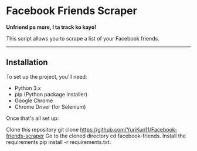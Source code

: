 # Facebook Friends Scraper

**Unfriend pa more, I ta track ko kayo!**

This script allows you to scrape a list of your Facebook friends.

---

## Installation

To set up the project, you'll need:

- Python 3.x
- pip (Python package installer)
- Google Chrome
- Chrome Driver (for Selenium)

Once that's all set up:

Clone this repository git clone https://github.com/YuriKun11/Facebook-friends-scraper
Go to the cloned directory cd facebook-friends.
Install the requirements pip install -r requirements.txt.
